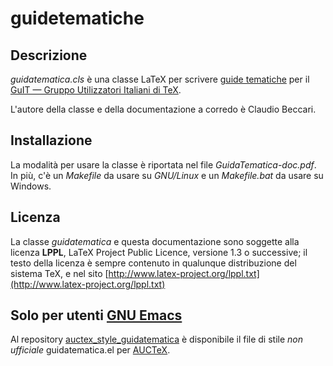guidetematiche
==============

Descrizione
----------

*guidatematica.cls* è una classe LaTeX per scrivere [guide tematiche](http://www.guitex.org/home/it/guide-tematiche/la-filosofia-delle-guide-a-tema) per il [GuIT — Gruppo Utilizzatori Italiani di TeX](http://www.guitex.org/home/).
 
L'autore della classe e della documentazione a corredo è Claudio Beccari.

Installazione
----------

La modalità per usare la classe è riportata nel file
*GuidaTematica-doc.pdf*. In più, c'è un *Makefile* da usare su *GNU/Linux* e un
*Makefile.bat* da usare su Windows.

Licenza
----------

La classe *guidatematica* e questa documentazione sono soggette alla licenza **LPPL**, LaTeX Project Public Licence, versione 1.3 o successive; il testo della licenza è sempre contenuto in qualunque distribuzione del sistema TeX, e nel sito [http://www.latex-project.org/lppl.txt](http://www.latex-project.org/lppl.txt)

Solo per utenti [GNU Emacs](http://www.gnu.org/software/emacs/)
----------

Al repository [auctex_style_guidatematica](https://github.com/orlyfurious/auctex_style_guidatematica) è disponibile il file di stile *non ufficiale* guidatematica.el per [AUCTeX](http://www.gnu.org/software/auctex/).
